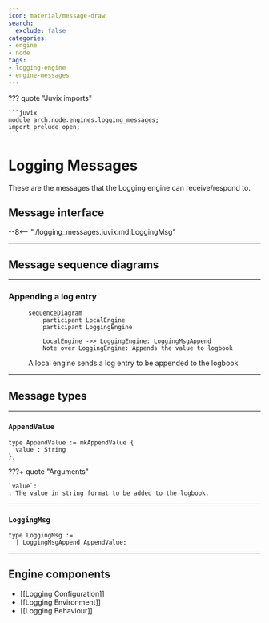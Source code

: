 ```yaml
---
icon: material/message-draw
search:
  exclude: false
categories:
- engine
- node
tags:
- logging-engine
- engine-messages
---
```


??? quote "Juvix imports"

    ```juvix
    module arch.node.engines.logging_messages;
    import prelude open;
    ```

# Logging Messages

These are the messages that the Logging engine can receive/respond to.

## Message interface

--8<-- "./logging_messages.juvix.md:LoggingMsg"

---

## Message sequence diagrams

---

### Appending a log entry

<!-- --8<-- [start:message-sequence-diagram] -->
<figure markdown="span">

```mermaid
sequenceDiagram
    participant LocalEngine
    participant LoggingEngine

    LocalEngine ->> LoggingEngine: LoggingMsgAppend
    Note over LoggingEngine: Appends the value to logbook
```

<figcaption markdown="span">
A local engine sends a log entry to be appended to the logbook
</figcaption>
</figure>
<!-- --8<-- [end:message-sequence-diagram] -->

---

## Message types

---

### `AppendValue`

<!-- --8<-- [start:AppendValue] -->
```juvix
type AppendValue := mkAppendValue {
  value : String
};
```
<!-- --8<-- [end:AppendValue] -->

???+ quote "Arguments"

    `value`:
    : The value in string format to be added to the logbook.

---

### `LoggingMsg`

<!-- --8<-- [start:LoggingMsg] -->
```juvix
type LoggingMsg :=
  | LoggingMsgAppend AppendValue;
```
<!-- --8<-- [end:LoggingMsg] -->

---

## Engine components

- [[Logging Configuration]]
- [[Logging Environment]]
- [[Logging Behaviour]]
